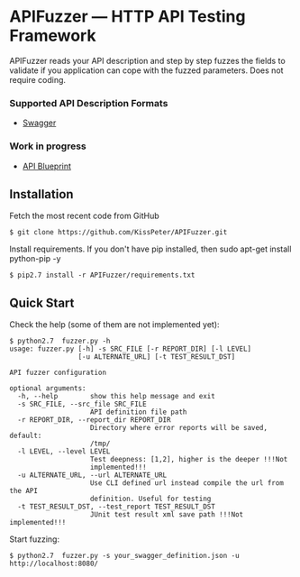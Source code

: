# APIFuzzer — HTTP API Testing Framework

APIFuzzer reads your API description and step by step fuzzes the fields to validate 
if you application can cope with the fuzzed parameters. Does not require coding.

### Supported API Description Formats

- [Swagger][]

### Work in progress
- [API Blueprint][]

## Installation

Fetch the most recent code from GitHub
```
$ git clone https://github.com/KissPeter/APIFuzzer.git
```
Install requirements. If you don't have pip installed, then sudo apt-get install python-pip -y 
```
$ pip2.7 install -r APIFuzzer/requirements.txt
```

## Quick Start
Check the help (some of them are not implemented yet):
```
$ python2.7  fuzzer.py -h
usage: fuzzer.py [-h] -s SRC_FILE [-r REPORT_DIR] [-l LEVEL]
                 [-u ALTERNATE_URL] [-t TEST_RESULT_DST]

API fuzzer configuration

optional arguments:
  -h, --help        show this help message and exit
  -s SRC_FILE, --src_file SRC_FILE
                    API definition file path
  -r REPORT_DIR, --report_dir REPORT_DIR
                    Directory where error reports will be saved, default:
                    /tmp/
  -l LEVEL, --level LEVEL
                    Test deepness: [1,2], higher is the deeper !!!Not
                    implemented!!!
  -u ALTERNATE_URL, --url ALTERNATE_URL
                    Use CLI defined url instead compile the url from the API
                    definition. Useful for testing
  -t TEST_RESULT_DST, --test_report TEST_RESULT_DST
                    JUnit test result xml save path !!!Not implemented!!!

```
Start fuzzing:

```
$ python2.7  fuzzer.py -s your_swagger_definition.json -u http://localhost:8080/
```

[API Blueprint]: https://apiblueprint.org/
[Swagger]: http://swagger.io/
